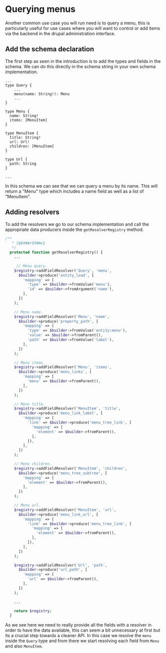 # Querying menus

Another common use case you will run need is to query a menu, this is particularly useful for use cases where you will want to control or add items via the backend in the drupal administration interface.

## Add the schema declaration

The first step as seen in the introduction is to add the types and fields in the schema. We can do this directly in the schema string in your own schema implementation.

```
...
type Query {
    ...
    menu(name: String!): Menu
    ...
}

type Menu {
  name: String!
  items: [MenuItem]
}

type MenuItem {
  title: String!
  url: Url!
  children: [MenuItem]
}

type Url {
  path: String
}

...

```
In this schema we can see that we can query a menu by its name. This will return a "Menu" type which includes a name field as well as a list of "MenuItem".

## Adding resolvers

To add the resolvers we go to our schema implementation and call the appropriate data producers inside the `getResolverRegistry` method.

```php
/**
   * {@inheritdoc}
   */
  protected function getResolverRegistry() {
    ...

     // Menu query.
    $registry->addFieldResolver('Query', 'menu',
      $builder->produce('entity_load', [
        'mapping' => [
          'type' => $builder->fromValue('menu'),
          'id' => $builder->fromArgument('name'),
        ],
      ])
    );

    // Menu name.
    $registry->addFieldResolver('Menu', 'name',
      $builder->produce('property_path', [
        'mapping' => [
          'type' => $builder->fromValue('entity:menu'),
          'value' => $builder->fromParent(),
          'path' => $builder->fromValue('label'),
        ],
      ])
    );

    // Menu items.
    $registry->addFieldResolver('Menu', 'items',
      $builder->produce('menu_links', [
        'mapping' => [
          'menu' => $builder->fromParent(),
        ],
      ])
    );

    // Menu title.
    $registry->addFieldResolver('MenuItem', 'title',
      $builder->produce('menu_link_label', [
        'mapping' => [
          'link' => $builder->produce('menu_tree_link', [
            'mapping' => [
              'element' => $builder->fromParent(),
            ],
          ]),
        ],
      ])
    );

    // Menu children.
    $registry->addFieldResolver('MenuItem', 'children',
      $builder->produce('menu_tree_subtree', [
        'mapping' => [
          'element' => $builder->fromParent(),
        ],
      ])
    );

    // Menu url.
    $registry->addFieldResolver('MenuItem', 'url',
      $builder->produce('menu_link_url', [
        'mapping' => [
          'link' => $builder->produce('menu_tree_link', [
            'mapping' => [
              'element' => $builder->fromParent(),
            ],
          ]),
        ],
      ])
    );

    $registry->addFieldResolver('Url', 'path',
      $builder->produce('url_path', [
        'mapping' => [
          'url' => $builder->fromParent(),
        ],
      ])
    );

    ...

    return $registry;
  }
```

As we see here we need to really provide all the fields with a resolver in order to have the data available, this can seem a bit unnecessary at first but its a crucial step towards a cleaner API. In this case we resolve the `menu` inside the `Query` type and from there we start resolving each field from `Menu` and also `MenuItem`.
